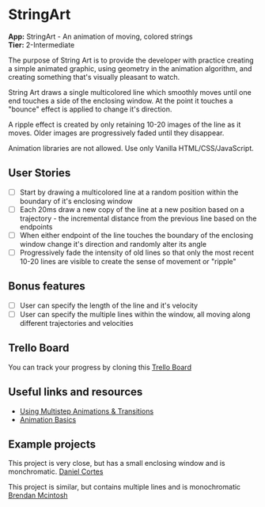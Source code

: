 # StringArt

**App:** StringArt - An animation of moving, colored strings<br>
**Tier:** 2-Intermediate

The purpose of String Art is to provide the developer with practice creating a
simple animated graphic, using geometry in the animation algorithm, and
creating something that's visually pleasant to watch.

String Art draws a single multicolored line which smoothly moves until one
end touches a side of the enclosing window. At the point it touches a "bounce"
effect is applied to change it's direction.

A ripple effect is created by only retaining 10-20 images of the line as it
moves. Older images are progressively faded until they disappear.

Animation libraries are not allowed. Use only Vanilla HTML/CSS/JavaScript.

## User Stories

-   [ ] Start by drawing a multicolored line at a random position within the boundary of it's enclosing window
-   [ ] Each 20ms draw a new copy of the line at a new position based on a trajectory - the incremental distance from the previous line based on the endpoints
-   [ ] When either endpoint of the line touches the boundary of the enclosing window change it's direction and randomly alter its angle
-   [ ] Progressively fade the intensity of old lines so that only the most recent 10-20 lines are visible to create the sense of movement or "ripple"

## Bonus features

-   [ ] User can specify the length of the line and it's velocity
-   [ ] User can specify the multiple lines within the window, all moving along different trajectories and velocities

## Trello Board

You can track your progress by cloning this [Trello Board](https://trello.com/b/1pyCZmkb/string-art)

## Useful links and resources

-   [Using Multistep Animations & Transitions](https://css-tricks.com/using-multi-step-animations-transitions/)
-   [Animation Basics](https://www.khanacademy.org/computing/computer-programming/programming/animation-basics/a/what-are-animations)

## Example projects

This project is very close, but has a small enclosing window and is monchromatic.
[Daniel Cortes](https://codepen.io/dgca/pen/dpxreO)

This project is similar, but contains multiple lines and is monochromatic
[Brendan Mcintosh](https://codepen.io/BrendanMcintosh/pen/eBvRpy)

